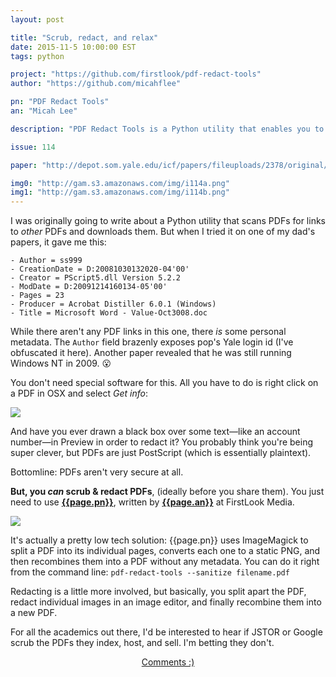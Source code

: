 ```yaml
---
layout: post

title: "Scrub, redact, and relax"
date: 2015-11-5 10:00:00 EST
tags: python

project: "https://github.com/firstlook/pdf-redact-tools"
author: "https://github.com/micahflee"

pn: "PDF Redact Tools"
an: "Micah Lee"

description: "PDF Redact Tools is a Python utility that enables you to securely redact and strip meta data from PDFs -- ideally before you publish them."

issue: 114

paper: "http://depot.som.yale.edu/icf/papers/fileuploads/2378/original/03-10.pdf"

img0: "http://gam.s3.amazonaws.com/img/i114a.png"
img1: "http://gam.s3.amazonaws.com/img/i114b.png"
---
```


I was originally going to write about a Python utility that scans PDFs for links to _other_ PDFs and downloads them. But when I tried it on one of my dad's papers, it gave me this:

```text
- Author = ss999
- CreationDate = D:20081030132020-04'00'
- Creator = PScript5.dll Version 5.2.2
- ModDate = D:20091214160134-05'00'
- Pages = 23
- Producer = Acrobat Distiller 6.0.1 (Windows)
- Title = Microsoft Word - Value-Oct3008.doc
```

While there aren't any PDF links in this one, there _is_ some personal metadata. The `Author` field brazenly exposes pop's Yale login id (I've obfuscated it here). Another paper revealed that he was still running Windows NT in 2009. 😮

You don't need special software for this. All you have to do is right click on a PDF in OSX and select _Get info_:

<img src="{{page.img0}}" class="demo">

And have you ever drawn a black box over some text&mdash;like an account number&mdash;in Preview in order to redact it? You probably think you're being super clever, but PDFs are just PostScript (which is essentially plaintext).

Bottomline: PDFs aren't very secure at all.

**But, you _can_ scrub &amp; redact PDFs**, (ideally before you share them). You just need to use <strong><a href="{{page.project}}" title="{{page.pn}} on GitHub" target="_blank">{{page.pn}}</a></strong>, written by <strong><a href="{{page.author}}" title="{{page.an}} on GitHub" target="_blank">{{page.an}}</a></strong> at FirstLook Media.

<img src="{{page.img1}}" class="demo">

It's actually a pretty low tech solution: {{page.pn}} uses ImageMagick to split a PDF into its individual pages, converts each one to a static PNG, and then recombines them into a PDF without any metadata. You can do it right from the command line: `pdf-redact-tools --sanitize filename.pdf`

Redacting is a little more involved, but basically, you split apart the PDF, redact individual images in an image editor, and finally recombine them into a new PDF.

For all the academics out there, I'd be interested to hear if JSTOR or Google scrub the PDFs they index, host, and sell. I'm betting they don't.

<center><a href="{{ page.url }}#comments" class="btn btn-primary btn-comment" title="Discuss this issue of Git @ Me online">Comments :)</a></center>
